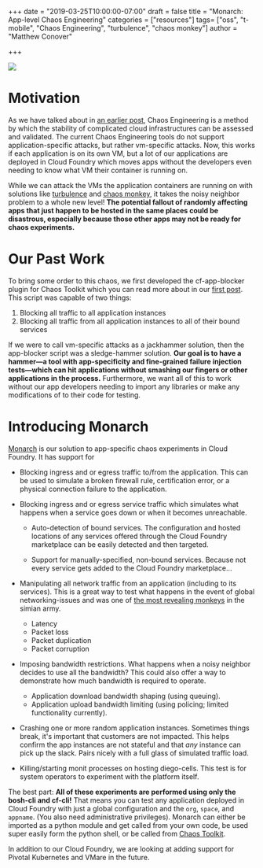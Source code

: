 +++
date = "2019-03-25T10:00:00-07:00"
draft = false
title = "Monarch: App-level Chaos Engineering"
categories = ["resources"]
tags= ["oss", "t-mobile", "Chaos Engineering", "turbulence", "chaos monkey"]
author = "Matthew Conover"

+++

![](/blog/monarch-app-level.png#center)

# Motivation
As we have talked about in [an earlier post](https://opensource.t-mobile.com/blog/posts/chaos-engineering/), Chaos Engineering is a method by which the stability of complicated cloud infrastructures can be assessed and validated. The current Chaos Engineering tools do not support application-specific attacks, but rather vm-specific attacks. Now, this works if each application is on its own VM, but a lot of our applications are deployed in Cloud Foundry which moves apps without the developers even needing to know what VM their container is running on.

While we can attack the VMs the application containers are running on with solutions like [turbulence](https://github.com/cppforlife/turbulence-release) and [chaos monkey](https://github.com/Netflix/SimianArmy/wiki/Chaos-Monkey), it takes the noisy neighbor problem to a whole new level! **The potential fallout of randomly affecting apps that just happen to be hosted in the same places could be disastrous, especially because those other apps may not be ready for chaos experiments.**


# Our Past Work
To bring some order to this chaos, we first developed the cf-app-blocker plugin for Chaos Toolkit which you can read more about in our [first post](https://opensource.t-mobile.com/blog/posts/chaos-engineering/). This script was capable of two things:

1. Blocking all traffic to all application instances
2. Blocking all traffic from all application instances to all of their bound services

If we were to call vm-specific attacks as a jackhammer solution, then the app-blocker script was a sledge-hammer solution. **Our goal is to have a hammer—a tool with app-specificity and fine-grained failure injection tests—which can hit applications without smashing our fingers or other applications in the process.** Furthermore, we want all of this to work without our app developers needing to import any libraries or make any modifications of to their code for testing.


# Introducing Monarch
[Monarch](https://github.com/tmobile/monarch) is our solution to app-specific chaos experiments in Cloud Foundry. It has support for

- Blocking ingress and or egress traffic to/from the application. This can be used to simulate a broken firewall rule, certification error, or a physical connection failure to the application.

- Blocking ingress and or egress service traffic which simulates what happens when a service goes down or when it becomes unreachable.

    - Auto-detection of bound services. The configuration and hosted locations of any services offered through the Cloud Foundry marketplace can be easily detected and then targeted.

    - Support for manually-specified, non-bound services. Because not every service gets added to the Cloud Foundry marketplace...

- Manipulating all network traffic from an application (including to its services). This is a great way to test what happens in the event of global networking-issues and was one of [the most revealing monkeys](https://medium.com/netflix-techblog/fit-failure-injection-testing-35d8e2a9bb2) in the simian army.

    - Latency
    - Packet loss
    - Packet duplication
    - Packet corruption

- Imposing bandwidth restrictions. What happens when a noisy neighbor decides to use all the bandwidth? This could also offer a way to demonstrate how much bandwidth is required to operate.

    - Application download bandwidth shaping (using queuing).
    - Application upload bandwidth limiting (using policing; limited functionality currently).

- Crashing one or more random application instances. Sometimes things break, it's important that customers are not impacted. This helps confirm the app instances are not stateful and that *any* instance can pick up the slack. Pairs nicely with a full glass of simulated traffic load.

- Killing/starting monit processes on hosting diego-cells. This test is for system operators to experiment with the platform itself.

The best part: **All of these experiments are performed using only the bosh-cli and cf-cli!** That means you can test any application deployed in Cloud Foundry with just a global configuration and the `org`, `space`, and `appname`. (You also need administrative privileges). Monarch can either be imported as a python module and get called from your own code, be used super easily form the python shell, or be called from [Chaos Toolkit](https://chaostoolkit.org/).

In addition to our Cloud Foundry, we are looking at adding support for Pivotal Kubernetes and VMare in the future.
